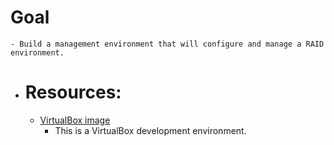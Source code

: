 # Goal
	- Build a management environment that will configure and manage a RAID environment.
- # Resources:
	- [VirtualBox image]([[VB-LHR]])
		- This is a VirtualBox development environment.